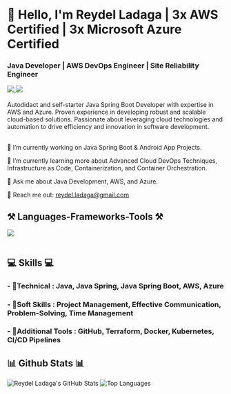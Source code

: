 <h1 align="left">👋 Hello, I'm Reydel Ladaga | 3x AWS Certified | 3x Microsoft Azure Certified</h1>
<h3 align="left">Java Developer | AWS DevOps Engineer | Site Reliability Engineer</h3>
<div align="left"> 
  <a href="mailto:reydel.ladaga@gmail.com" target="_blank">
    <img src="https://img.shields.io/badge/Gmail-D14836?style=for-the-badge&logo=gmail&logoColor=white" target="_blank" />
  </a> 
  <a href="https://reylads.github.io/markdown-portfolio/" target="_blank">
    <img src="https://img.shields.io/badge/Portfolio-0077B5?style=for-the-badge&logo=portfolio&logoColor=white" target="_blank" />
  </a>
</div>
<br> 
Autodidact and self-starter Java Spring Boot Developer with expertise in AWS and Azure. Proven experience in developing robust and scalable cloud-based solutions.
Passionate about leveraging cloud technologies and automation to drive efficiency and innovation in software development.<br>
<br> 
<div align="left">
  
🔭 I’m currently working on Java Spring Boot & Android App Projects.

🌱 I’m currently learning more about Advanced Cloud DevOps Techniques, Infrastructure as Code, Containerization, and Container Orchestration.

💬 Ask me about Java Development, AWS, and Azure.

📧 Reach me out: reydel.ladaga@gmail.com

 </div>
<h2 align="left">⚒️ Languages-Frameworks-Tools ⚒️</h2>
<div align="left">
    <img src="https://skillicons.dev/icons?i=aws,azure,java,spring,github,vscode" /><br>
</div>
<br/>
<div align="left">
    <h2 align="left">💻 Skills 💻</h2>
        <h3>- 📕Technical : Java, Java Spring, Java Spring Boot, AWS, Azure</h3>
        <h3>- 📗Soft Skills :  Project Management, Effective Communication, Problem-Solving, Time Management</h3>
        <h3>- 📙Additional Tools :  GitHub, Terraform, Docker, Kubernetes, CI/CD Pipelines</h3>
 </div>
<h2 align="left">📊 Github Stats 📊</h2>

![Reydel Ladaga's GitHub Stats](https://github-readme-stats.vercel.app/api?username=ReyLads&show_icons=true&theme=radical)
![Top Languages](https://github-readme-stats.vercel.app/api/top-langs/?username=ReyLads&show_icons=true&theme=radical)
